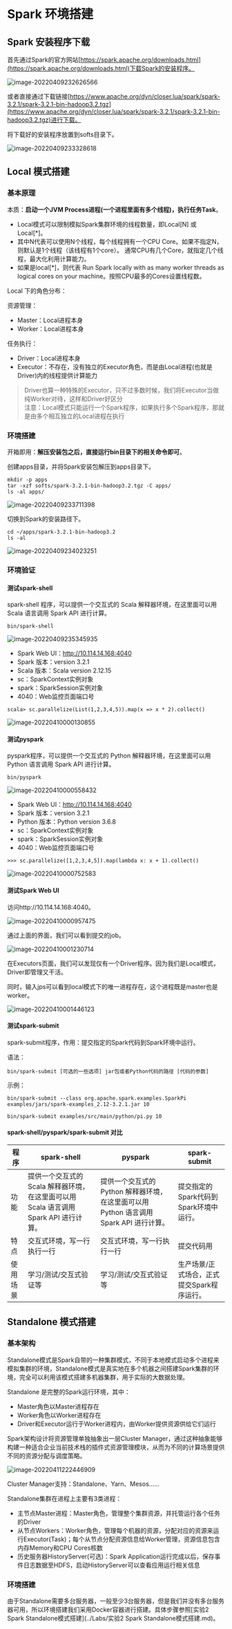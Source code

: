 # Spark 环境搭建

## Spark 安装程序下载

首先通过Spark的官方网站[https://spark.apache.org/downloads.html](https://spark.apache.org/downloads.html)下载Spark的安装程序。

![image-20220409232626566](images/image-20220409232626566.png)

或者直接通过下载链接[https://www.apache.org/dyn/closer.lua/spark/spark-3.2.1/spark-3.2.1-bin-hadoop3.2.tgz](https://www.apache.org/dyn/closer.lua/spark/spark-3.2.1/spark-3.2.1-bin-hadoop3.2.tgz)进行下载。

将下载好的安装程序放置到softs目录下。

![image-20220409233328618](images/image-20220409233328618.png)

## Local 模式搭建

### 基本原理

本质：**启动一个JVM Process进程(一个进程里面有多个线程)，执行任务Task**。

* Local模式可以限制模拟Spark集群环境的线程数量，即Local[N] 或 Local[\*]。
* 其中N代表可以使用N个线程，每个线程拥有一个CPU Core。如果不指定N，则默认是1个线程（该线程有1个core）。 通常CPU有几个Core，就指定几个线程，最大化利用计算能力。
* 如果是local[*]，则代表 Run Spark locally with as many worker threads as logical cores on your machine。按照CPU最多的Cores设置线程数。

Local 下的角色分布：

资源管理：

* Master：Local进程本身
* Worker：Local进程本身

任务执行：

* Driver：Local进程本身
* Executor：不存在，没有独立的Executor角色，而是由Local进程(也就是Driver)内的线程提供计算能力

> Driver也算一种特殊的Executor，只不过多数时候，我们将Executor当做纯Worker对待，这样和Driver好区分  
> 注意：Local模式只能运行一个Spark程序，如果执行多个Spark程序，那就是由多个相互独立的Local进程在执行

### 环境搭建

开箱即用：**解压安装包之后，直接运行bin目录下的相关命令即可**。

创建apps目录，并将Spark安装包解压到apps目录下。

```
mkdir -p apps
tar -xzf softs/spark-3.2.1-bin-hadoop3.2.tgz -C apps/
ls -al apps/
```

![image-20220409233711398](images/image-20220409233711398.png)

切换到Spark的安装路径下。

```
cd ~/apps/spark-3.2.1-bin-hadoop3.2
ls -al
```

![image-20220409234023251](images/image-20220409234023251.png)

### 环境验证

#### 测试spark-shell

spark-shell 程序，可以提供一个交互式的 Scala 解释器环境，在这里面可以用 Scala 语言调用 Spark API 进行计算。

```
bin/spark-shell
```

![image-20220409235345935](images/image-20220409235345935.png)

* Spark Web UI：http://10.114.14.168:4040
* Spark 版本：version 3.2.1
* Scala 版本：Scala version 2.12.15
* sc：SparkContext实例对象
* spark：SparkSession实例对象
* 4040：Web监控页面端口号

```
scala> sc.parallelize(List(1,2,3,4,5)).map(x => x * 2).collect()
```

![image-20220410000130855](images/image-20220410000130855.png)

#### 测试pyspark

pyspark程序，可以提供一个交互式的 Python 解释器环境，在这里面可以用 Python 语言调用 Spark API 进行计算。

```
bin/pyspark
```

![image-20220410000558432](images/image-20220410000558432.png)

* Spark Web UI：http://10.114.14.168:4040
* Spark 版本：version 3.2.1
* Python 版本：Python version 3.6.8
* sc：SparkContext实例对象
* spark：SparkSession实例对象
* 4040：Web监控页面端口号

```
>>> sc.parallelize([1,2,3,4,5]).map(lambda x: x + 1).collect()
```

![image-20220410000752583](images/image-20220410000752583.png)

#### 测试Spark Web UI

访问http://10.114.14.168:4040。

![image-20220410000957475](images/image-20220410000957475.png)

通过上面的界面，我们可以看到提交的job。

![image-20220410001230714](images/image-20220410001230714.png)

在Executors页面，我们可以发现仅有一个Driver程序。因为我们是Local模式，Driver即管理又干活。

同时，输入jps可以看到local模式下的唯一进程存在，这个进程既是master也是worker。

![image-20220410001446123](images/image-20220410001446123.png)

#### 测试spark-submit

spark-submit程序，作用：提交指定的Spark代码到Spark环境中运行。

语法：

```
bin/spark-submit [可选的一些选项] jar包或者Python代码的路径 [代码的参数]
```

示例：

```
bin/spark-submit --class org.apache.spark.examples.SparkPi examples/jars/spark-examples_2.12-3.2.1.jar 10
```

```
bin/spark-submit examples/src/main/python/pi.py 10
```

#### spark-shell/pyspark/spark-submit 对比

| 程序     | spark-shell                                                  | pyspark                                                      | spark-submit                               |
| -------- | ------------------------------------------------------------ | ------------------------------------------------------------ | ------------------------------------------ |
| 功能     | 提供一个交互式的 Scala 解释器环境，在这里面可以用 Scala 语言调用 Spark API 进行计算。 | 提供一个交互式的 Python 解释器环境，在这里面可以用 Python 语言调用 Spark API 进行计算。 | 提交指定的Spark代码到Spark环境中运行。     |
| 特点     | 交互式环境，写一行执行一行                                   | 交互式环境，写一行执行一行                                   | 提交代码用                                 |
| 使用场景 | 学习/测试/交互式验证等                                       | 学习/测试/交互式验证等                                       | 生产场景/正式场合，正式提交Spark程序运行。 |

## Standalone 模式搭建

### 基本架构

Standalone模式是Spark自带的一种集群模式，不同于本地模式启动多个进程来模拟集群的环境，Standalone模式是真实地在多个机器之间搭建Spark集群的环境，完全可以利用该模式搭建多机器集群，用于实际的大数据处理。

Standalone 是完整的Spark运行环境，其中：

* Master角色以Master进程存在
* Worker角色以Worker进程存在
* Driver和Executor运行于Worker进程内，由Worker提供资源供给它们运行

Spark架构设计将资源管理单独抽象出一层Cluster Manager，通过这种抽象能够构建一种适合企业当前技术栈的插件式资源管理模块，从而为不同的计算场景提供不同的资源分配与调度策略。

![image-20220411222446909](images/image-20220411222446909.png)

Cluster Manager支持：Standalone、Yarn、Mesos……

Standalone集群在进程上主要有3类进程：

* 主节点Master进程：Master角色，管理整个集群资源，并托管运行各个任务的Driver
* 从节点Workers：Worker角色，管理每个机器的资源，分配对应的资源来运行Executor(Task)；每个从节点分配资源信息给Worker管理，资源信息包含内存Memory和CPU Cores核数
* 历史服务器HistoryServer(可选)：Spark Application运行完成以后，保存事件日志数据至HDFS，启动HistoryServer可以查看应用运行相关信息

### 环境搭建

由于Standalone需要多台服务器，一般至少3台服务器，但是我们并没有多台服务器可用，所以环境搭建我们采用Docker容器进行搭建。具体步骤参照[实验2 Spark Standalone模式搭建](../Labs/实验2 Spark Standalone模式搭建.md)。
